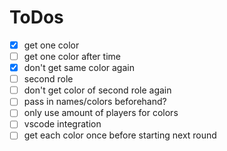 # ToDos

- [x] get one color
- [ ] get one color after time
- [x] don't get same color again
- [ ] second role
- [ ] don't get color of second role again
- [ ] pass in names/colors beforehand?
- [ ] only use amount of players for colors
- [ ] vscode integration
- [ ] get each color once before starting next round
